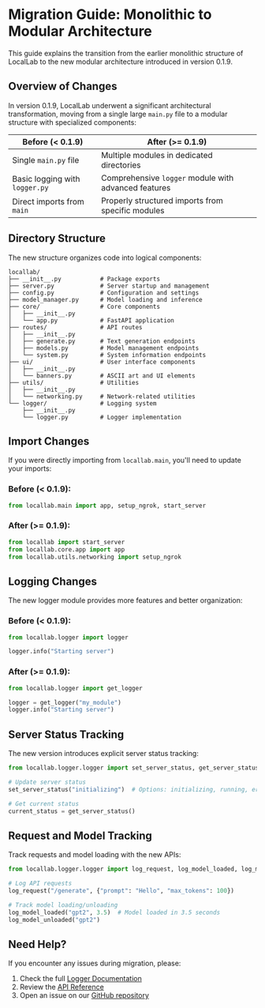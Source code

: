 # Migration Guide: Monolithic to Modular Architecture

This guide explains the transition from the earlier monolithic structure of LocalLab to the new modular architecture introduced in version 0.1.9.

## Overview of Changes

In version 0.1.9, LocalLab underwent a significant architectural transformation, moving from a single large `main.py` file to a modular structure with specialized components:

| Before (< 0.1.9)               | After (>= 0.1.9)                                     |
| ------------------------------ | ---------------------------------------------------- |
| Single `main.py` file          | Multiple modules in dedicated directories            |
| Basic logging with `logger.py` | Comprehensive `logger` module with advanced features |
| Direct imports from `main`     | Properly structured imports from specific modules    |

## Directory Structure

The new structure organizes code into logical components:

```
locallab/
├── __init__.py           # Package exports
├── server.py             # Server startup and management
├── config.py             # Configuration and settings
├── model_manager.py      # Model loading and inference
├── core/                 # Core components
│   ├── __init__.py
│   └── app.py            # FastAPI application
├── routes/               # API routes
│   ├── __init__.py
│   ├── generate.py       # Text generation endpoints
│   ├── models.py         # Model management endpoints
│   └── system.py         # System information endpoints
├── ui/                   # User interface components
│   ├── __init__.py
│   └── banners.py        # ASCII art and UI elements
├── utils/                # Utilities
│   ├── __init__.py
│   └── networking.py     # Network-related utilities
└── logger/               # Logging system
    ├── __init__.py
    └── logger.py         # Logger implementation
```

## Import Changes

If you were directly importing from `locallab.main`, you'll need to update your imports:

### Before (< 0.1.9):

```python
from locallab.main import app, setup_ngrok, start_server
```

### After (>= 0.1.9):

```python
from locallab import start_server
from locallab.core.app import app
from locallab.utils.networking import setup_ngrok
```

## Logging Changes

The new logger module provides more features and better organization:

### Before (< 0.1.9):

```python
from locallab.logger import logger

logger.info("Starting server")
```

### After (>= 0.1.9):

```python
from locallab.logger import get_logger

logger = get_logger("my_module")
logger.info("Starting server")
```

## Server Status Tracking

The new version introduces explicit server status tracking:

```python
from locallab.logger.logger import set_server_status, get_server_status

# Update server status
set_server_status("initializing")  # Options: initializing, running, error, shutting_down

# Get current status
current_status = get_server_status()
```

## Request and Model Tracking

Track requests and model loading with the new APIs:

```python
from locallab.logger.logger import log_request, log_model_loaded, log_model_unloaded

# Log API requests
log_request("/generate", {"prompt": "Hello", "max_tokens": 100})

# Track model loading/unloading
log_model_loaded("gpt2", 3.5)  # Model loaded in 3.5 seconds
log_model_unloaded("gpt2")
```

## Need Help?

If you encounter any issues during migration, please:

1. Check the full [Logger Documentation](../server/logger.md)
2. Review the [API Reference](api.md)
3. Open an issue on our [GitHub repository](https://github.com/Developer-Utkarsh/LocalLab/issues)
